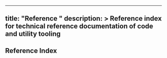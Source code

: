
---
title: "Reference "
description: >
  Reference index for technical reference documentation of code and utility tooling
---

## Reference Index
